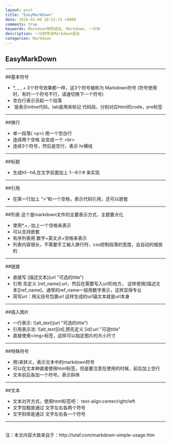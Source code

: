 ```yaml
---
layout: post
title: "EasyMarkDown"
date: 2016-01-08 10:52:13 +0800
comments: true
keywords: Markdown简明语法, Markdown, 一分钟
description: 一分钟学会Markdown语法
categories: Markdown
---
```

## EasyMarkDown
***  
##基本符号
- *, _ , + 3个符号效果都一样，这3个符号被称为 Markdown符号 (符号使用时，有时一个符号不行，请速切换下一个符号)
- 空白行表示另起一个段落
- `是表示inline代码，tab是用来标记 代码段，分别对应html的code，pre标签   
***
##换行
- 单一段落( <p\>) 用一个空白行
- 连续两个空格 会变成一个 <br\>
- 连续3个符号，然后是空行，表示 hr横线
***
##标题
- 生成h1--h6,在文字前面加上 1--6个# 来实现

***
##引用
- 在第一行加上 “>”和一个空格，表示代码引用，还可以嵌套 
***
<!--more-->
##列表
这个是markdown文件的主要表示方式，主题要点化

- 使用*,+,-加上一个空格来表示
- 可以支持嵌套
- 有序列表用 数字+英文点+空格来表示
- 列表内容很长，不需要手工输入换行符，css控制段落的宽度，会自动的缩放的
***
##链接
- 直接写 \[描述文本](url "可选的title")
- 引用 先定义 [ref_name]:url，然后在需要写入url的地方， 这样使用[描述文本][ref_name]，通常的ref_name一般用数字表示，这样显得专业
- 简写url：用尖括号包裹url 
这样生成的url锚文本就是url本身
***
##插入图片
- 一行表示: !\[alt_text](url "可选的title")
- 引用表示法: ![alt_text][id],预先定义 [id]:url "可选title"
- 直接使用<img\>标签，这样可以指定图片的大小尺寸
***
##特殊符号
- 用\来转义，表示文本中的markdown符号
- 可以在文本种直接使用html标签，但是要注意在使用的时候，前后加上空行
- 文本前后各加一个符号，表示斜体
___
##文本
- 文本对齐方式，使用html标签吧： text-align:center/right/left  
- 文字加粗是通过 文字左右各两个符号
- 文字斜体是通过 文字左右各一个符号
___ 
</br>
注：本文内容大致来自于：http://lutaf.com/markdown-simple-usage.htm